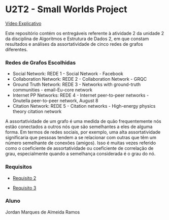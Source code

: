 # U2T2 - Small Worlds Project

[Vídeo Explicativo](https://drive.google.com/file/d/1gWtH_WCbNr-OiuQaFCqV3_v9u2rfnCnA/view?usp=sharing)

Este repositório contém os entregáveis referente à atividade 2 da unidade 2 da disciplina de Algoritmos e Estrutura de Dados 2, 
em que constam resultados e análises da assortatividade de cinco redes de grafos diferentes. 

### Redes de Grafos Escolhidas
- Social Network: REDE 1 - Social Network - Facebook
- Collaboration Network: REDE 2 - Collaboration Network - GRQC
- Ground Truth Network: REDE 3 - Networks with ground-truth communities - email-Eu-core network
- Internet PP Networks: REDE 4 - Internet peer-to-peer networks - Gnutella peer-to-peer network, August 8
- Citation Network: REDE 5 - Citation networks - High-energy physics theory citation network

A assortatividade de um grafo é uma medida de quão frequentemente nós estão conectados a outros nós que são 
semelhantes a eles de alguma forma. Em termos de redes sociais, por exemplo, uma alta assortatividade significaria 
que pessoas tendem a se relacionar com outras que têm um número semelhante de conexões (amigos). Isso é muitas 
vezes referido como o coeficiente de assortatividade ou coeficiente de correlação de grau, especialmente quando 
a semelhança considerada é o grau do nó.

### Requisitos

- [Requisito 2](https://github.com/jordanmaramos/ED2/tree/main/U2T2/requisito2)

- [Requisito 3](https://github.com/jordanmaramos/ED2/tree/main/U2T2/requisito3)

### Aluno

Jordan Marques de Almeida Ramos 
